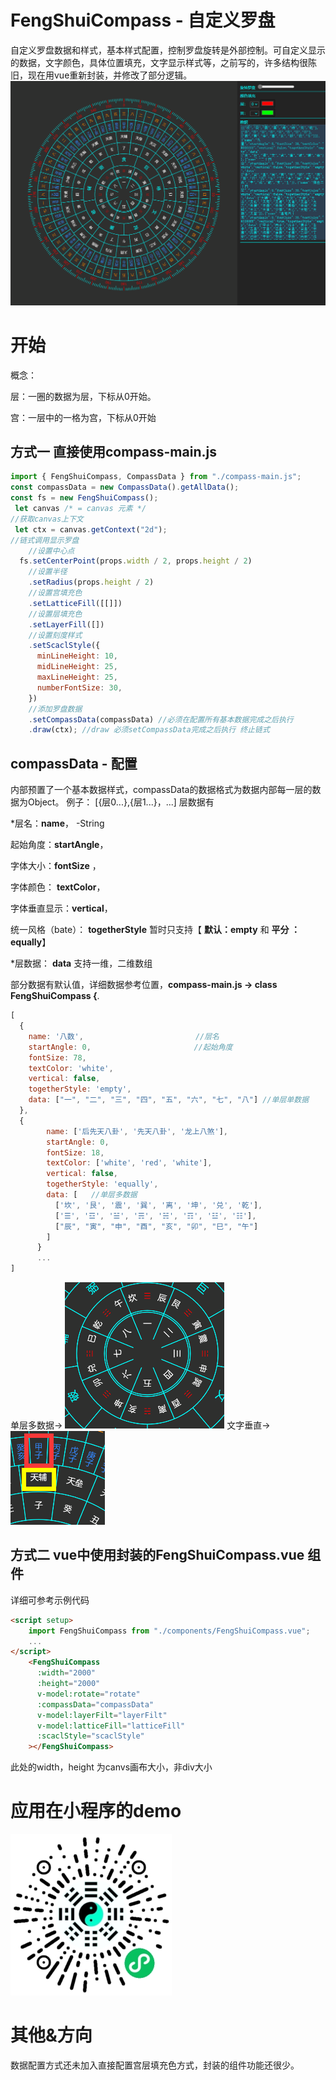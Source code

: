 # FengShuiCompass - 自定义罗盘
自定义罗盘数据和样式，基本样式配置，控制罗盘旋转是外部控制。可自定义显示的数据，文字颜色，具体位置填充，文字显示样式等，之前写的，许多结构很陈旧，现在用vue重新封装，并修改了部分逻辑。
![ui1](doc/ui1.png)

# 开始
概念：

 层：一圈的数据为层，下标从0开始。

 宫：一层中的一格为宫，下标从0开始

## 方式一 直接使用compass-main.js
```js
import { FengShuiCompass, CompassData } from "./compass-main.js";
const compassData = new CompassData().getAllData();
const fs = new FengShuiCompass();
 let canvas /* = canvas 元素 */
//获取canvas上下文
 let ctx = canvas.getContext("2d");
//链式调用显示罗盘
    //设置中心点
  fs.setCenterPoint(props.width / 2, props.height / 2)
    //设置半径
    .setRadius(props.height / 2)
    //设置宫填充色
    .setLatticeFill([[]])
    //设置层填充色
    .setLayerFill([])
    //设置刻度样式
    .setScaclStyle({
      minLineHeight: 10,
      midLineHeight: 25,
      maxLineHeight: 25,
      numberFontSize: 30,
    })
    //添加罗盘数据
    .setCompassData(compassData) //必须在配置所有基本数据完成之后执行
    .draw(ctx); //draw 必须setCompassData完成之后执行 终止链式
```
## compassData - 配置
内部预置了一个基本数据样式，compassData的数据格式为数据内部每一层的数据为Object。
例子： [{层0...},{层1...}，...]
层数据有

 *层名：**name**， -String

 起始角度：**startAngle**，

 字体大小：**fontSize** ，

 字体颜色： **textColor**，
 
 字体垂直显示：**vertical**，
 
 统一风格（bate）： **togetherStyle** 暂时只支持【 **默认：empty** 和 **平分 ：equally**】
  
 *层数据：  **data**   支持一维，二维数组

部分数据有默认值，详细数据参考位置，**compass-main.js -> class FengShuiCompass {**.
```js
[
  {
    name: '八数',                         //层名
    startAngle: 0,                       //起始角度
    fontSize: 78,
    textColor: 'white',
    vertical: false,                 
    togetherStyle: 'empty',
    data: ["一", "二", "三", "四", "五", "六", "七", "八"] //单层单数据
  },
  {
        name: ['后先天八卦', '先天八卦', '龙上八煞'],
        startAngle: 0,
        fontSize: 18,
        textColor: ['white', 'red', 'white'], 
        vertical: false,
        togetherStyle: 'equally',
        data: [   //单层多数据
          ['坎', '艮', '震', '巽', '离', '坤', '兑', '乾'],
          ['☰', '☲', '☱', '☴', '☵', '☶', '☳', '☷'],
          ["辰", "寅", "申", "酉", "亥", "卯", "巳", "午"]
        ]
      }
      ...
]
```
单层多数据-> ![ui2](./doc/ui2.png)  文字垂直-> ![ui3](./doc/ui3.png)

## 方式二 vue中使用封装的FengShuiCompass.vue 组件
详细可参考示例代码
```html
<script setup>
    import FengShuiCompass from "./components/FengShuiCompass.vue";
    ...
</script>
    <FengShuiCompass
      :width="2000"
      :height="2000"
      v-model:rotate="rotate"
      :compassData="compassData"
      v-model:layerFilt="layerFilt"
      v-model:latticeFill="latticeFill"
      :scaclStyle="scaclStyle"
    ></FengShuiCompass>
```
此处的width，height 为canvs画布大小，非div大小


# 应用在小程序的demo
![demo](./doc/demo.jpg)

# 其他&方向
数据配置方式还未加入直接配置宫层填充色方式，封装的组件功能还很少。